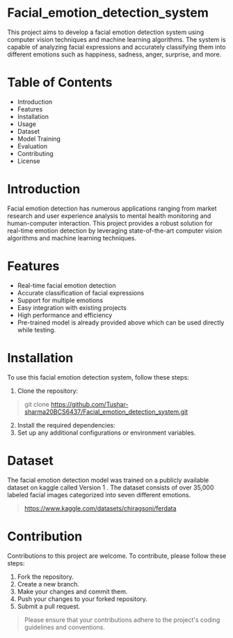 # Facial_emotion_detection_system
This project aims to develop a facial emotion detection system using computer vision techniques and machine learning algorithms. The system is capable of analyzing facial expressions and accurately classifying them into different emotions such as happiness, sadness, anger, surprise, and more.

# Table of Contents
* Introduction
* Features
* Installation
* Usage
* Dataset
* Model Training
* Evaluation
* Contributing
* License

# Introduction
Facial emotion detection has numerous applications ranging from market research and user experience analysis to mental health monitoring and human-computer interaction. This project provides a robust solution for real-time emotion detection by leveraging state-of-the-art computer vision algorithms and machine learning techniques.

# Features
* Real-time facial emotion detection
* Accurate classification of facial expressions
* Support for multiple emotions
* Easy integration with existing projects
* High performance and efficiency
* Pre-trained model is already provided above which can be used directly while testing.

# Installation
To use this facial emotion detection system, follow these steps:
1. Clone the repository: 
> git clone https://github.com/Tushar-sharma20BCS6437/Facial_emotion_detection_system.git
2. Install the required dependencies:
3. Set up any additional configurations or environment variables.

# Dataset
The facial emotion detection model was trained on a publicly available dataset on kaggle called Version 1 . The dataset consists of over 35,000 labeled facial images categorized into seven different emotions.
> https://www.kaggle.com/datasets/chiragsoni/ferdata

# Contribution 
Contributions to this project are welcome. To contribute, please follow these steps:
1. Fork the repository.
2. Create a new branch.
3. Make your changes and commit them.
4. Push your changes to your forked repository.
5. Submit a pull request. 
> Please ensure that your contributions adhere to the project's coding guidelines and conventions.
